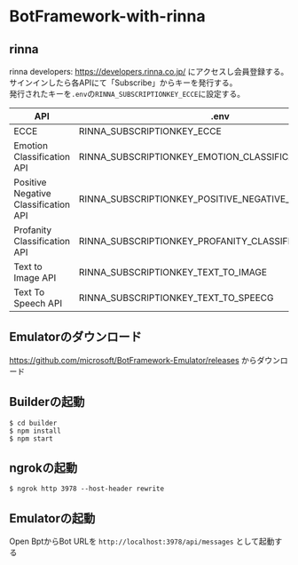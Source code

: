 # BotFramework-with-rinna

## rinna

rinna developers: https://developers.rinna.co.jp/ にアクセスし会員登録する。  
サインインしたら各APIにて「Subscribe」からキーを発行する。  
発行されたキーを`.env`の`RINNA_SUBSCRIPTIONKEY_ECCE`に設定する。

| API                                 | .env                                                   |
|-------------------------------------|--------------------------------------------------------|
| ECCE                                | RINNA_SUBSCRIPTIONKEY_ECCE                             |
| Emotion Classification API          | RINNA_SUBSCRIPTIONKEY_EMOTION_CLASSIFICATION           |
| Positive Negative Classification API​ | RINNA_SUBSCRIPTIONKEY_POSITIVE_NEGATIVE_CLASSIFICATION |
| Profanity Classification API        | RINNA_SUBSCRIPTIONKEY_PROFANITY_CLASSIFICATION         |
| Text to Image API                   | RINNA_SUBSCRIPTIONKEY_TEXT_TO_IMAGE                    |
| Text To Speech API                  | RINNA_SUBSCRIPTIONKEY_TEXT_TO_SPEECG                   |

## Emulatorのダウンロード

https://github.com/microsoft/BotFramework-Emulator/releases からダウンロード

## Builderの起動

```
$ cd builder
$ npm install
$ npm start
```

## ngrokの起動

```
$ ngrok http 3978 --host-header rewrite
```

## Emulatorの起動

Open BptからBot URLを `http://localhost:3978/api/messages` として起動する
